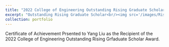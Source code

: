 ```yaml
---
title: "2022 College of Engineering Outstanding Rising Graduate Scholar"
excerpt: "Outstanding Rising Graduate Scholar<br/><img src='/images/Rising Scholar.pdf' width='500' height='300'>"
collection: portfolio
---
```


Certificate of Achievement Prsented to Yang Liu as the Recipient of the 2022 College of Engineering Outstanding Rising Grfaduate Scholar Award. 
